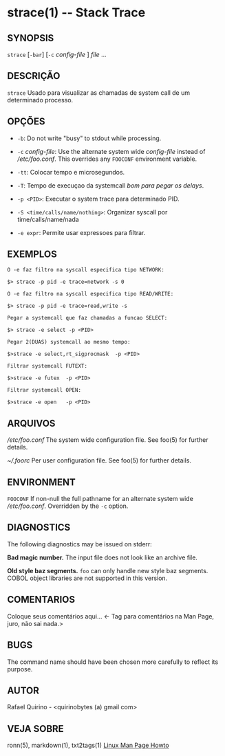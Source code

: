 strace(1) -- Stack Trace
===============================================


SYNOPSIS
--------

`strace` [`-bar`] [`-c` *config-file* ] *file* ...

DESCRIÇÃO
---------

`strace` Usado para visualizar as chamadas de system call de um determinado processo.

OPÇÕES
------

* `-b`:
  Do not write "busy" to stdout while processing.

* `-c` *config-file*:
  Use the alternate system wide *config-file* instead of */etc/foo.conf*. This
  overrides any `FOOCONF` environment variable.

* `-tt`:
	Colocar tempo e microsegundos.

* `-T`:
	Tempo de execuçao da systemcall *bom para pegar os delays*.

* `-p <PID>`:
	Executar o system trace para determinado PID.

* `-S <time/calls/name/nothing>`:
	Organizar syscall por time/calls/name/nada

* `-e expr`:
	Permite usar expressoes para filtrar.

EXEMPLOS
--------
	
	O -e faz filtro na syscall especifica tipo NETWORK:
`$> strace -p pid -e trace=network -s 0`

	O -e faz filtro na syscall especifica tipo READ/WRITE:
`$> strace -p pid -e trace=read,write -s`

	Pegar a systemcall que faz chamadas a funcao SELECT:
`$> strace -e select -p <PID>`

	Pegar 2(DUAS) systemcall ao mesmo tempo:
`$>strace -e select,rt_sigprocmask	-p <PID>`

	Filtrar systemcall FUTEXT:
`$>strace -e futex	-p <PID>`

	Filtrar systemcall OPEN:
`$>strace -e open 	-p <PID>`




ARQUIVOS
--------


*/etc/foo.conf*
  The system wide configuration file. See foo(5) for further details.

*~/.foorc*
  Per user configuration file. See foo(5) for further details.

ENVIRONMENT
-----------

`FOOCONF`
  If non-null the full pathname for an alternate system wide */etc/foo.conf*.
  Overridden by the `-c` option.

DIAGNOSTICS
-----------

The following diagnostics may be issued on stderr:

**Bad magic number.**
  The input file does not look like an archive file.

**Old style baz segments.**
  `foo` can only handle new style baz segments. COBOL object libraries are not
  supported in this version.

COMENTARIOS
-----------

Coloque seus comentários aqui...
<- Tag para comentários na Man Page, juro, não sai nada.>

BUGS
----

The command name should have been chosen more carefully to reflect its
purpose.

AUTOR
-----

Rafael Quirino - <quirinobytes (a) gmail com>

VEJA SOBRE
----------

ronn(5), markdown(1), txt2tags(1) [Linux Man Page Howto](
http://www.schweikhardt.net/man_page_howto.html)
